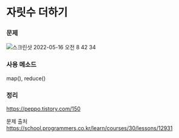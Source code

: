 #  자릿수 더하기

### 문제
![스크린샷 2022-05-16 오전 8 42 34](https://user-images.githubusercontent.com/64088377/168499340-0c0847e3-738b-416a-9690-e672ac0d2fbf.png)

### 사용 메소드 <br>
map(), reduce()

### 정리 <br>
https://peppo.tistory.com/150

문제 출처 <br>
https://school.programmers.co.kr/learn/courses/30/lessons/12931
